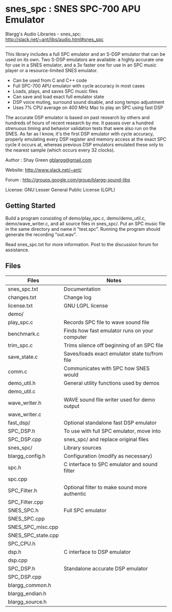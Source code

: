 # snes_spc : SNES SPC-700 APU Emulator

Blargg's  Audio Libraries - snes_spc: <http://slack.net/~ant/libs/audio.html#snes_spc>

-----------------------------------------
This library includes a full SPC emulator and an S-DSP emulator that can
be used on its own. Two S-DSP emulators are available: a highly accurate
one for use in a SNES emulator, and a 3x faster one for use in an SPC
music player or a resource-limited SNES emulator.

* Can be used from C and C++ code
* Full SPC-700 APU emulator with cycle accuracy in most cases
* Loads, plays, and saves SPC music files
* Can save and load exact full emulator state
* DSP voice muting, surround sound disable, and song tempo adjustment
* Uses 7% CPU average on 400 MHz Mac to play an SPC using fast DSP

The accurate DSP emulator is based on past research by others and
hundreds of hours of recent research by me. It passes over a hundred
strenuous timing and behavior validation tests that were also run on the
SNES. As far as I know, it's the first DSP emulator with cycle accuracy,
properly emulating every DSP register and memory access at the exact SPC
cycle it occurs at, whereas previous DSP emulators emulated these only
to the nearest sample (which occurs every 32 clocks).

Author : Shay Green <gblargg@gmail.com>

Website: <http://www.slack.net/~ant/>

Forum  : <http://groups.google.com/group/blargg-sound-libs>

License: GNU Lesser General Public License (LGPL)

## Getting Started

Build a program consisting of demo/play_spc.c, demo/demo_util.c,
demo/wave_writer.c, and all source files in snes_spc/. Put an SPC music
file in the same directory and name it "test.spc". Running the program
should generate the recording "out.wav".

Read snes_spc.txt for more information. Post to the discussion forum for
assistance.

## Files

Files | Notes
--- | ---
snes_spc.txt |            Documentation
changes.txt |             Change log
license.txt |             GNU LGPL license
demo/ |
  play_spc.c |            Records SPC file to wave sound file
  benchmark.c |           Finds how fast emulator runs on your computer
  trim_spc.c |            Trims silence off beginning of an SPC file
  save_state.c |          Saves/loads exact emulator state to/from file
  comm.c |                Communicates with SPC how SNES would
  demo_util.h |           General utility functions used by demos
  demo_util.c |
  wave_writer.h |         WAVE sound file writer used for demo output
  wave_writer.c |
fast_dsp/ |               Optional standalone fast DSP emulator
  SPC_DSP.h |             To use with full SPC emulator, move into
  SPC_DSP.cpp |           snes_spc/ and replace original files
snes_spc/ |               Library sources
  blargg_config.h |       Configuration (modify as necessary)
  spc.h |                 C interface to SPC emulator and sound filter
  spc.cpp |
  SPC_Filter.h |          Optional filter to make sound more authentic
  SPC_Filter.cpp |
  SNES_SPC.h |            Full SPC emulator
  SNES_SPC.cpp |
  SNES_SPC_misc.cpp |
  SNES_SPC_state.cpp |
  SPC_CPU.h |
  dsp.h |                 C interface to DSP emulator
  dsp.cpp |
  SPC_DSP.h |             Standalone accurate DSP emulator
  SPC_DSP.cpp |
  blargg_common.h |
  blargg_endian.h |
  blargg_source.h |
